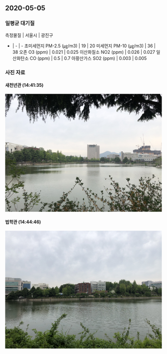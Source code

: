 ## 2020-05-05

### 일평균 대기질

측정물질 | 서울시 | 광진구
- | - | -
초미세먼지 PM-2.5 (㎍/m3) | 19 | 20
미세먼지 PM-10 (㎍/m3) | 36 | 38
오존 O3 (ppm) | 0.021 | 0.025
이산화질소 NO2 (ppm) | 0.026 | 0.027
일산화탄소 CO (ppm) | 0.5 | 0.7
아황산가스 SO2 (ppm) | 0.003 | 0.005

### 사진 자료

#### 새천년관 (14:41:35)

![](1.jpeg)

#### 법학관 (14:44:46)

![](2.jpeg)
